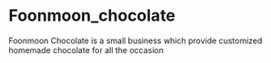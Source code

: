 # Foonmoon_chocolate
Foonmoon Chocolate is a small business which provide customized homemade chocolate for all the occasion

